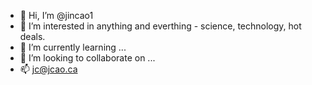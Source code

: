 - 👋 Hi, I’m @jincao1
- 👀 I’m interested in anything and everthing - science, technology, hot deals.
- 🌱 I’m currently learning ...
- 💞️ I’m looking to collaborate on ...
- 📫 jc@jcao.ca
<!---
jincao1/jincao1 is a ✨ special ✨ repository because its `README.md` (this file) appears on your GitHub profile.
You can click the Preview link to take a look at your changes.
--->
